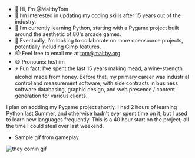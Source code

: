 - 👋 Hi, I’m @MaltbyTom
- 👀 I’m interested in updating my coding skills after 15 years out of the industry.
- 🌱 I’m currently learning Python, starting with a Pygame project built around the aesthetic of 80's arcade games.
- 💞️ Eventually, I’m looking to collaborate on more opensource projects, potentially including Gimp features.
- 📫 Feel free to email me at tom@maltby.org
- 😄 Pronouns: he/him
- ⚡ Fun fact: I've spent the last 15 years making mead, a wine-strength alcohol made from honey.  Before that, my primary career was industrial control and measurement software, with side contracts in business software databasing, graphic design, and web presence / content generation for various clients.

I plan on addding my Pygame project shortly.  I had 2 hours of learning Python last Summer, and otherwise hadn't
ever spent time on it, but I used to learn new languages frequently.  This is a 40 hour start on the project; all the
time I could steal over last weekend.

- Sample gif from gameplay
  
![they comin gif](https://github.com/user-attachments/assets/739a6257-07a0-4942-954c-34ba4292b26a)


<!---
MaltbyTom/MaltbyTom is a ✨ special ✨ repository because its `README.md` (this file) appears on your GitHub profile.
You can click the Preview link to take a look at your changes.
--->
